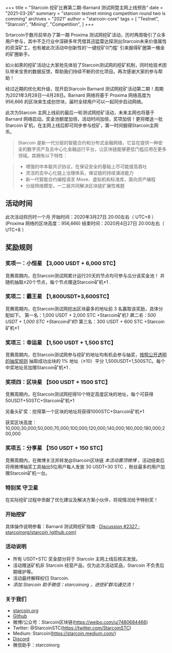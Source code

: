 +++
title = "Starcoin 挖矿比赛第二期-Barnard 测试网暨主网上线预告"
date = "2021-03-26"
summary = "starcoin testnet mining competition round two is comming"
archives = "2021"
author = "starcoin-core"
tags = [
    "Testnet",
    "Starcoin",
	"Mining",
	"Competition",
]
+++

Srtarcoin于数月前举办了第一期 Proxima 测试网挖矿活动，历时两周吸引了众多用户参与，其中不乏行业中深耕多年凭借其迅猛雷达探测出Starcoin未来价值属性的资深矿工，也有被此次活动中创新性的‘一键挖矿0门槛' 引来掘得矿圈第一桶金的矿圈新手。 

如火如荼的挖矿活动让大家抢先体验了Starcoin测试网的挖矿机制，同时给技术团队带来宝贵的数据反馈，帮助我们持续不断的优化项目。再次感谢大家的参与帮助！

经过近期的优化和升级，现开启Starcoin Barnard 测试网挖矿活动第二期！周期为2021年3月28日—4月28日。Barnard 网络将基于 Proxima 网络高度为 956,666 的区块来生成创世块，届时全球用户可以一起同步启动网络。

此次为Starcoin 主网上线前的最后一轮测试网挖矿活动，未来主网也将基于 Barnard 网络启动。奖金池额度加倍，活动时间加倍，奖项加倍！更将赠送一批Starcoin 矿机，在主网上线后即可同步参与挖矿，第一时间掘得Starcoin主网币。



> Starcoin 是新一代分层的智能合约和分布式金融网络，它旨在提供一种安全的数字资产及去中心化金融运行平台，让区块链能够更低门槛应用在更多领域。其拥有以下特性：

> * 增强的中本聪共识协议，在保证安全的基础上尽可能提高吞吐
> * 灵活的去中心化链上治理体系，保证链的持续演进能力
> * 新一代智能合约编程语言 Move、虚拟机和标准库，面向资产编程
> * 分层网络模型，一二层共同解决区块链扩展性难题




## 活动时间

此次活动将历时一个月
开始时间：2020年3月27日 20:00左右（ UTC+8 ）    (Proxima 网络的区块高度：956,666)
结束时间：2020月4日27日 20:00左右（ UTC+8 ） 



## 奖励规则

### 奖项一：小恒星 【3,000 USDT + 6,000 STC】

竞赛周期内，在Starcoin测试网累计运行20天的节点均可参与瓜分该奖金池！ 并随机抽取≤20个节点，每个节点赠送Starcoin矿机*1 .


### 奖项二：霸王星 【1,800USDT+3,600STC】

竞赛周期内，在Starcoin测试网挖出区块最多的地址前 3 名赢取该奖励，具体分配如下。 
第一名：1,000 USDT + 2,000 STC +Starcoin矿机*1
第二名：500 USDT + 1,000 STC +Starcoin矿机*1
第三名：300 USDT + 600 STC +Starcoin矿机*1 


### 奖项三：幸运星 【1,500 USDT + 1,500 STC】

竞赛周期内，在Starcoin测试网参与挖矿的地址均有机会参与抽奖，[按照公开透明的抽奖规则](https://github.com/starcoinorg/stcmint-fight) 抽取成功出块的 1% 地址（≥10）平分 1,500USDT+1,500STC。每个中奖地址另加赠Starcoin矿机*1 .


### 奖项四：区块星 【500 USDT + 1500 STC】

竞赛周期内，在Starcoin测试网挖得10个特定高度区块的地址，每个可获得50USDT+50STC+Starcoin矿机*1 

另备头矿奖：挖得第一个区块的地址将获得1000STC+Starcoin矿机*1 

获奖区块高度： 10,000;30,000;50,000;70,000;100,000;120,000;140,000;160,000;180,000;200,000



### 奖项五：分享星 【150 USDT + 150 STC】

竞赛周期内，在微博关注并转发@Starcoin区块链 *本活动置顶微博* ，活动结束后将用微博抽奖工具抽出5位用户每人发放 30 USDT+30 STC ，粉丝最多的用户加赠Starcoin矿机一台。 


### 特别奖 守卫星

在实际挖矿过程中贡献了优化建议及解决方案小伙伴，将视情况给予特别奖！ 


### 开始挖矿

具体操作说明参看：Barnard 测试网挖矿指南 · [Discussion #2327 · starcoinorg/starcoin (github.com)](https://github.com/starcoinorg/starcoin/discussions/2327)

### 活动说明

* 所有 USDT+STC 奖金部分将于 Starcoin 主网上线后核实发放。
* 活动赠送矿机非 Starcoin 经营产品，仅为此次活动奖品，Starcoin 不负责后期维护等。
* 活动最终解释权归 Starcoin.
* *添加 Starcoin 助手微信：starcoinorg ，进挖矿群沟通交流！*


### 关于我们

* [starcoin.org](https://starcoin.org/)
* [Github](https://github.com/starcoinorg/starcoin)
* 微博/公众号：Starcoin区块链(https://weibo.com/u/7480684466)
* Twitter: @StarcoinSTC(https://twitter.com/StarcoinSTC)
* Medium: Starcoin(https://starcoin.medium.com/)
* [Discord](https://discord.gg/UkfNMCpU)
* 微信助手：starcoinorg

